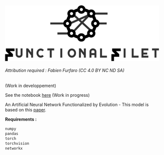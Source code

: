 ![FF Logo](/branding/logo.png)


###### Attribution required : Fabien Furfaro (CC 4.0 BY NC ND SA)

(Work in developpement)

See the notebook [here](/.ipynb) (Work in progress)

An Artificial Neural Network Functionalized by Evolution - This model is based on this [paper](https://arxiv.org/abs/2205.10118).


**Requirements :**

	numpy
	pandas
	torch
	torchvision
	networkx
